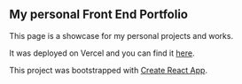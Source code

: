 ## My personal Front End Portfolio

This page is a showcase for my personal projects and works.

It was deployed on Vercel and you can find it [here](https://front-end-portfolio.vercel.app/).

This project was bootstrapped with [Create React App](https://github.com/facebook/create-react-app).